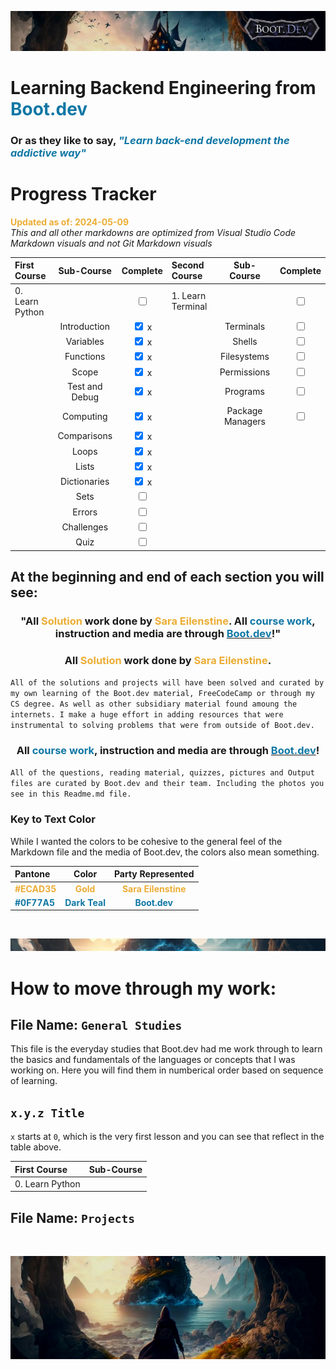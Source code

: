 ![alt text](img/image-3.png)

# Learning Backend Engineering from <span style="color:#0F77A5">**Boot.dev**</span>

### Or as they like to say,<span style="color:#0F77A5"> _**"Learn back-end development the addictive way"**_</span>

# Progress Tracker

<span style="color:#ECAD35">**Updated as of: 2024-05-09**</span><br>
_This and all other markdowns are optimized from Visual Studio Code Markdown visuals and not Git Markdown visuals_

| First Course    |   Sub-Course   |              Complete              | Second Course     |    Sub-Course    |              Complete              |
| :-------------- | :------------: | :--------------------------------: | :---------------- | :--------------: | :--------------------------------: |
| 0. Learn Python |                | <input type="checkbox" unchecked/> | 1. Learn Terminal |                  | <input type="checkbox" unchecked/> |
|                 |  Introduction  | <input type="checkbox" checked/> x |                   |    Terminals     | <input type="checkbox" unchecked/> |
|                 |   Variables    | <input type="checkbox" checked/> x |                   |      Shells      | <input type="checkbox" unchecked/> |
|                 |   Functions    | <input type="checkbox" checked/> x |                   |   Filesystems    | <input type="checkbox" unchecked/> |
|                 |     Scope      | <input type="checkbox" checked/> x |                   |   Permissions    | <input type="checkbox" unchecked/> |
|                 | Test and Debug | <input type="checkbox" checked/> x |                   |     Programs     | <input type="checkbox" unchecked/> |
|                 |   Computing    | <input type="checkbox" checked/> x |                   | Package Managers | <input type="checkbox" unchecked/> |
|                 |  Comparisons   | <input type="checkbox" checked/> x |                   |                  |                                    |
|                 |     Loops      | <input type="checkbox" checked/> x |                   |                  |                                    |
|                 |     Lists      | <input type="checkbox" checked/> x |                   |                  |                                    |
|                 |  Dictionaries  | <input type="checkbox" checked/> x |                   |                  |                                    |
|                 |      Sets      | <input type="checkbox" unchecked/> |                   |                  |                                    |
|                 |     Errors     | <input type="checkbox" unchecked/> |                   |                  |                                    |
|                 |   Challenges   | <input type="checkbox" unchecked/> |                   |                  |                                    |
|                 |      Quiz      | <input type="checkbox" unchecked/> |                   |                  |                                    |

## At the beginning and end of each section you will see:

### <div align="center"> "All <span style="color:#ECAD35">Solution</span> work done by <span style="color:#ECAD35">Sara Eilenstine</span>. All <span style="color:#0F77A5">**course work**</span>, instruction and media are through <a href="https://www.boot.dev/"><span style="color:#0F77A5">**Boot.dev**</span></a>!"</div>

### <div align="center"> All <span style="color:#ECAD35">Solution</span> work done by <span style="color:#ECAD35">Sara Eilenstine</span>.

`All of the solutions and projects will have been solved and curated by my own learning of the Boot.dev material, FreeCodeCamp or through my CS degree. As well as other subsidiary material found amoung the internets. I make a huge effort in adding resources that were instrumental to solving problems that were from outside of Boot.dev.`

### <div align="center"> All <span style="color:#0F77A5">**course work**</span>, instruction and media are through <a href="https://www.boot.dev/"><span style="color:#0F77A5">**Boot.dev**</span></a>!</div>

`All of the questions, reading material, quizzes, pictures and Output files are curated by Boot.dev and their team. Including the photos you see in this Readme.md file.`

### **Key to Text Color**

While I wanted the colors to be cohesive to the general feel of the Markdown file and the media of Boot.dev, the colors also mean something.

| Pantone                                        |                      Color                       |                   Party Represented                    |
| :--------------------------------------------- | :----------------------------------------------: | :----------------------------------------------------: |
| <span style="color:#ECAD35">**#ECAD35**</span> |   <span style="color:#ECAD35">**Gold**</span>    | <span style="color:#ECAD35">**Sara Eilenstine**</span> |
| <span style="color:#0F77A5">**#0F77A5**</span> | <span style="color:#0F77A5">**Dark Teal**</span> |    <span style="color:#0F77A5">**Boot.dev**</span>     |

<br>

![alt text](img/image-6.png)

# How to move through my work:

## File Name: `General Studies`

This file is the everyday studies that Boot.dev had me work through to learn the basics and fundamentals of the languages or concepts that I was working on. Here you will find them in numberical order based on sequence of learning. <br>

## `x.y.z Title` <br>

`x` starts at `0`, which is the very first lesson and you can see that reflect in the table above.

| First Course    | Sub-Course |
| :-------------- | :--------: |
| 0. Learn Python |            |

## File Name: `Projects`

<br>

![alt text](img/image-4.png)
